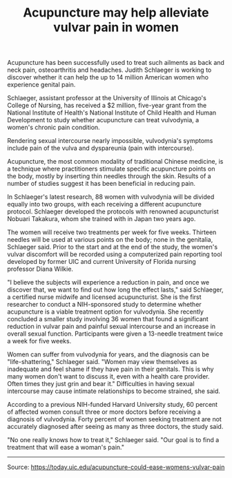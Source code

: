 ﻿---
layout: post
title: 'Acupuncture may help alleviate vulvar pain in women'
---

<p>Acupuncture has been successfully used to treat such ailments as back and neck pain, osteoarthritis and headaches. Judith Schlaeger is working to discover whether it can help the up to 14 million American women who experience genital pain.</p>

<p>Schlaeger, assistant professor at the University of Illinois at Chicago's College of Nursing, has received a $2 million, five-year grant from the National Institute of Health's National Institute of Child Health and Human Development to study whether acupuncture can treat vulvodynia, a women's chronic pain condition.</p>

<p>Rendering sexual intercourse nearly impossible, vulvodynia's symptoms include pain of the vulva and dyspareunia (pain with intercourse).</p>

<p>Acupuncture, the most common modality of traditional Chinese medicine, is a technique where practitioners stimulate specific acupuncture points on the body, mostly by inserting thin needles through the skin. Results of a number of studies suggest it has been beneficial in reducing pain.</p>

<p>In Schlaeger's latest research, 88 women with vulvodynia will be divided equally into two groups, with each receiving a different acupuncture protocol. Schlaeger developed the protocols with renowned acupuncturist Nobuari Takakura, whom she trained with in Japan two years ago.</p>

<p>The women will receive two treatments per week for five weeks. Thirteen needles will be used at various points on the body; none in the genitalia, Schlaeger said. Prior to the start and at the end of the study, the women's vulvar discomfort will be recorded using a computerized pain reporting tool developed by former UIC and current University of Florida nursing professor Diana Wilkie.</p>

<p>"I believe the subjects will experience a reduction in pain, and once we discover that, we want to find out how long the effect lasts," said Schlaeger, a certified nurse midwife and licensed acupuncturist. She is the first researcher to conduct a NIH-sponsored study to determine whether acupuncture is a viable treatment option for vulvodynia. She recently concluded a smaller study involving 36 women that found a significant reduction in vulvar pain and painful sexual intercourse and an increase in overall sexual function. Participants were given a 13-needle treatment twice a week for five weeks.</p>

<p>Women can suffer from vulvodynia for years, and the diagnosis can be "life-shattering," Schlaeger said. "Women may view themselves as inadequate and feel shame if they have pain in their genitals. This is why many women don't want to discuss it, even with a health care provider. Often times they just grin and bear it." Difficulties in having sexual intercourse may cause intimate relationships to become strained, she said.</p>

<p>According to a previous NIH-funded Harvard University study, 60 percent of affected women consult three or more doctors before receiving a diagnosis of vulvodynia. Forty percent of women seeking treatment are not accurately diagnosed after seeing as many as three doctors, the study said.</p>

<p>"No one really knows how to treat it," Schlaeger said. "Our goal is to find a treatment that will ease a woman's pain."</p>

***
Source:
https://today.uic.edu/acupuncture-could-ease-womens-vulvar-pain
